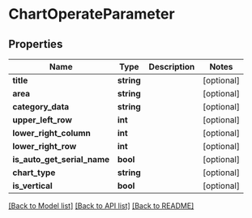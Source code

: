 # ChartOperateParameter

## Properties
Name | Type | Description | Notes
------------ | ------------- | ------------- | -------------
**title** | **string** |  | [optional] 
**area** | **string** |  | [optional] 
**category_data** | **string** |  | [optional] 
**upper_left_row** | **int** |  | [optional] 
**lower_right_column** | **int** |  | [optional] 
**lower_right_row** | **int** |  | [optional] 
**is_auto_get_serial_name** | **bool** |  | [optional] 
**chart_type** | **string** |  | [optional] 
**is_vertical** | **bool** |  | [optional] 

[[Back to Model list]](../README.md#documentation-for-models) [[Back to API list]](../README.md#documentation-for-api-endpoints) [[Back to README]](../README.md)


